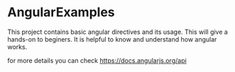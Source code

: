 AngularExamples
===============

This project contains basic angular directives and its usage.
This will give a hands-on to beginers. It is helpful to know and
understand how angular works. 

for more details you can check https://docs.angularjs.org/api
